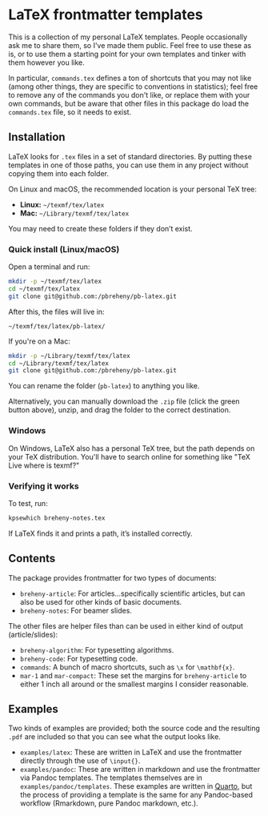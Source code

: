 # LaTeX frontmatter templates

This is a collection of my personal LaTeX templates. People occasionally ask me to share them, so I've made them public. Feel free to use these as is, or to use them a starting point for your own templates and tinker with them however you like.

In particular, `commands.tex` defines a ton of shortcuts that you may not like (among other things, they are specific to conventions in statistics); feel free to remove any of the commands you don't like, or replace them with your own commands, but be aware that other files in this package do load the `commands.tex` file, so it needs to exist.

## Installation

LaTeX looks for `.tex` files in a set of standard directories. By putting these templates in one of those paths, you can use them in any project without copying them into each folder.

On Linux and macOS, the recommended location is your personal TeX tree:

* **Linux:** `~/texmf/tex/latex`
* **Mac:** `~/Library/texmf/tex/latex`

You may need to create these folders if they don’t exist.

### Quick install (Linux/macOS)

Open a terminal and run:

```bash
mkdir -p ~/texmf/tex/latex
cd ~/texmf/tex/latex
git clone git@github.com:/pbreheny/pb-latex.git
```

After this, the files will live in:

```
~/texmf/tex/latex/pb-latex/
```

If you're on a Mac:

```bash
mkdir -p ~/Library/texmf/tex/latex
cd ~/Library/texmf/tex/latex
git clone git@github.com:/pbreheny/pb-latex.git
```

You can rename the folder (`pb-latex`) to anything you like.

Alternatively, you can manually download the `.zip` file (click the green button above), unzip, and drag the folder to the correct destination.

### Windows

On Windows, LaTeX also has a personal TeX tree, but the path depends on your TeX distribution. You'll have to search online for something like "TeX Live where is texmf?"

### Verifying it works

To test, run:

```bash
kpsewhich breheny-notes.tex
```

If LaTeX finds it and prints a path, it’s installed correctly.

## Contents

The package provides frontmatter for two types of documents:

* `breheny-article`: For articles...specifically scientific articles, but can also be used for other kinds of basic documents.
* `breheny-notes`: For beamer slides.

The other files are helper files than can be used in either kind of output (article/slides):

* `breheny-algorithm`: For typesetting algorithms.
* `breheny-code`: For typesetting code.
* `commands`: A bunch of macro shortcuts, such as `\x` for `\mathbf{x}`.
* `mar-1` and `mar-compact`: These set the margins for `breheny-article` to either 1 inch all around or the smallest margins I consider reasonable.

## Examples

Two kinds of examples are provided; both the source code and the resulting `.pdf` are included so that you can see what the output looks like.

* `examples/latex`: These are written in LaTeX and use the frontmatter directly through the use of `\input{}`.
* `examples/pandoc`: These are written in markdown and use the frontmatter via Pandoc templates. The templates themselves are in `examples/pandoc/templates`. These examples are written in [Quarto](https://quarto.org/), but the process of providing a template is the same for any Pandoc-based workflow (Rmarkdown, pure Pandoc markdown, etc.).

